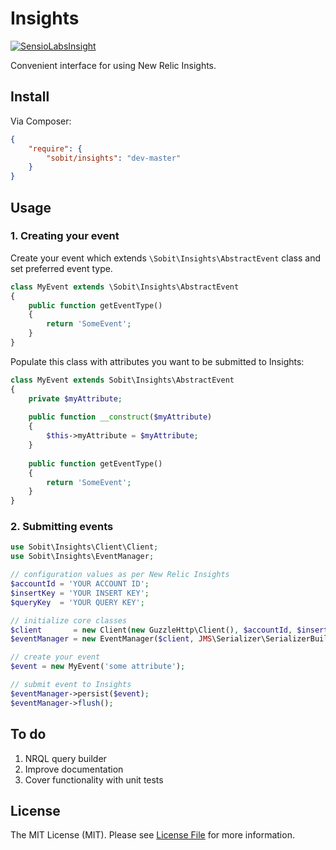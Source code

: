 # Insights

[![SensioLabsInsight](https://insight.sensiolabs.com/projects/12b06029-7972-4a0e-95b4-c08329fc77e7/mini.png)](https://insight.sensiolabs.com/projects/12b06029-7972-4a0e-95b4-c08329fc77e7)

Convenient interface for using New Relic Insights.

## Install

Via Composer:

``` json
{
    "require": {
        "sobit/insights": "dev-master"
    }
}
```

## Usage

### 1. Creating your event

Create your event which extends ```\Sobit\Insights\AbstractEvent``` class and set preferred event type.

``` php
class MyEvent extends \Sobit\Insights\AbstractEvent
{
    public function getEventType()
    {
        return 'SomeEvent';
    }
}
```

Populate this class with attributes you want to be submitted to Insights:

``` php
class MyEvent extends Sobit\Insights\AbstractEvent
{
    private $myAttribute;
    
    public function __construct($myAttribute)
    {
        $this->myAttribute = $myAttribute;
    }
    
    public function getEventType()
    {
        return 'SomeEvent';
    }
}
```

### 2. Submitting events

``` php
use Sobit\Insights\Client\Client;
use Sobit\Insights\EventManager;

// configuration values as per New Relic Insights
$accountId = 'YOUR ACCOUNT ID';
$insertKey = 'YOUR INSERT KEY';
$queryKey  = 'YOUR QUERY KEY';

// initialize core classes
$client       = new Client(new GuzzleHttp\Client(), $accountId, $insertKey, $queryKey);
$eventManager = new EventManager($client, JMS\Serializer\SerializerBuilder::create()->build());

// create your event
$event = new MyEvent('some attribute');

// submit event to Insights
$eventManager->persist($event);
$eventManager->flush();
```

## To do

1. NRQL query builder
2. Improve documentation
3. Cover functionality with unit tests

## License

The MIT License (MIT). Please see [License File](https://github.com/sobit/insights/blob/master/LICENSE) for more information.
